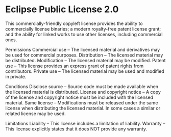 Eclipse Public License 2.0
==========================

This commercially-friendly copyleft license provides the ability to commercially
license binaries; a modern royalty-free patent license grant; and the ability
for linked works to use other licenses, including commercial ones.

Permissions
Commercial use – The licensed material and derivatives may be used for
    commercial purposes.
Distribution – The licensed material may be distributed.
Modification – The licensed material may be modified.
Patent use – This license provides an express grant of patent rights from
    contributors.
Private use – The licensed material may be used and modified in private.

Conditions
Disclose source – Source code must be made available when the licensed material
    is distributed.
License and copyright notice – A copy of the license and copyright notice must
    be included with the licensed material.
Same license – Modifications must be released under the same license when
    distributing the licensed material. In some cases a similar or related
    license may be used.

Limitations
Liability – This license includes a limitation of liability.
Warranty – This license explicitly states that it does NOT provide any warranty.
